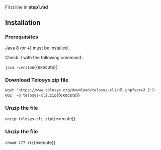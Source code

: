 First line in **step1.md**

## Installation

### Prerequisites

Java 8 (or +) must be installed.

Check it with the following command :

`java -version`{{execute}}

### Download Telosys zip file

`wget 'https://www.telosys.org/download/telosys-cli/dl.php?ver=3.2.2-001' -O telosys-cli.zip`{{execute}}

### Unzip the file

`unzip telosys-cli.zip`{{execute}}

### Unzip the file

`chmod 777 tt`{{execute}}


